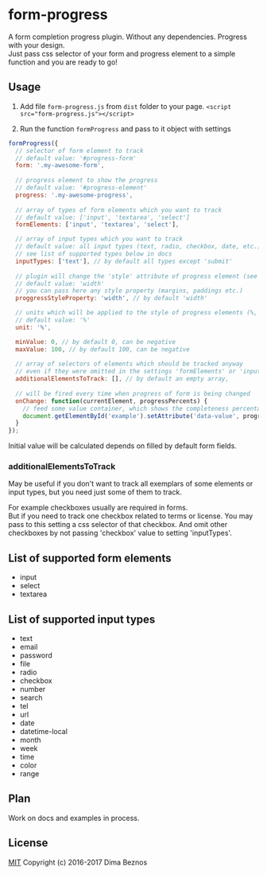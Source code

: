 # form-progress
A form completion progress plugin. Without any dependencies. Progress with your design.<br/>
Just pass css selector of your form and progress element to a simple function and you are ready to go!

## Usage

1. Add file `form-progress.js` from `dist` folder to your page.
`<script src="form-progress.js"></script>`

2. Run the function `formProgress` and pass to it object with settings

```javascript
formProgress({
  // selector of form element to track
  // default value: '#progress-form'
  form: '.my-awesome-form',
  
  // progress element to show the progress
  // default value: '#progress-element'
  progress: '.my-awesome-progress',
  
  // array of types of form elements which you want to track
  // default value: ['input', 'textarea', 'select']
  formElements: ['input', 'textarea', 'select'],

  // array of input types which you want to track
  // default value: all input types (text, radio, checkbox, date, etc.)
  // see list of supported types below in docs
  inputTypes: ['text'], // by default all types except 'submit'
  
  // plugin will change the 'style' attribute of progress element (see setting 'progress' above)
  // default value: 'width'
  // you can pass here any style property (margins, paddings etc.)
  proggressStyleProperty: 'width', // by default 'width'

  // units which will be applied to the style of progress elements (%, px, em, etc)
  // default value: '%'
  unit: '%',

  minValue: 0, // by default 0, can be negative
  maxValue: 100, // by default 100, can be negative
  
  // array of selectors of elements which should be tracked anyway
  // even if they were omitted in the settings 'formElements' or 'inputTypes'
  additionalElementsToTrack: [], // by default an empty array,
  
  // will be fired every time when progress of form is being changed
  onChange: function(currentElement, progressPercents) {
    // feed some value container, which shows the completeness percentage
    document.getElementById('example').setAttribute('data-value', progressPercents);
  }
});
```

Initial value will be calculated depends on filled by default form fields.

### additionalElementsToTrack
May be useful if you don't want to track all exemplars of some elements or input types, but you need just some of them to track.

For example checkboxes usually are required in forms.</br>
But if you need to track one checkbox related to terms or license. You may pass to this setting a css selector of that checkbox. And omit other checkboxes by not passing 'checkbox' value to setting 'inputTypes'.

## List of supported form elements

* input
* select
* textarea

## List of supported input types

* text
* email
* password
* file
* radio
* checkbox
* number
* search
* tel
* url
* date
* datetime-local
* month
* week
* time
* color 
* range 

## Plan

Work on docs and examples in process. <br>

## License
[MIT](https://www.tldrlegal.com/l/mit) Copyright (c) 2016-2017 Dima Beznos
